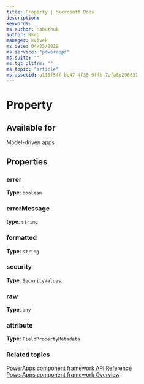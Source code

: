 ```yaml
---
title: Property | Microsoft Docs
description: 
keywords:
ms.author: nabuthuk
author: Nkrb
manager: kvivek
ms.date: 04/23/2019
ms.service: "powerapps"
ms.suite: ""
ms.tgt_pltfrm: ""
ms.topic: "article"
ms.assetid: a118f54f-be47-4f35-9ffb-7afa6c296631
---
```


# Property

## Available for 

Model-driven apps

## Properties

### error

**Type**: `boolean`

### errorMessage

**type**: `string`

### formatted

**Type**: `string`

### security

**Type**: `SecurityValues`

### raw

**Type**: `any`

### attribute

**Type**: `FieldPropertyMetadata`


### Related topics

[PowerApps component framework API Reference](../reference/index.md)<br/>
[PowerApps component framework Overview](../overview.md)